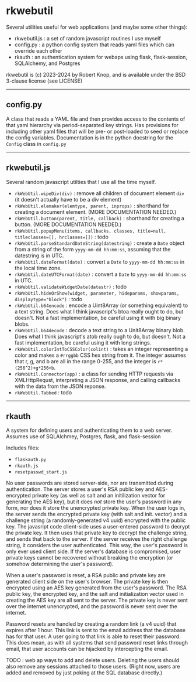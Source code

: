 # rkwebutil

Several utilities useful for web applications (and maybe some other things):

* rkwebutil.js : a set of random javascript routines I use myself
* config.py : a python config system that reads yaml files which can override each other
* rkauth : an authentication system for webaps using flask, flask-session, SQLAlchemy, and Postgres

rkwebutil is (c) 2023-2024 by Robert Knop, and is available under the BSD 3-clause license (see LICENSE)

---

## config.py

A class that reads a YAML file and then provides access to the contents of that yaml hierarchy via period-separated key strings.  Has provisions for including other yaml files that will be pre- or post-loaded to seed or replace the config variables.  Documentation is in the python docstring for the `Config` class in `config.py`

---

## rkwebutil.js

Several random javascript utilties that I use all the time myself.

* `rkWebUtil.wipeDiv(div)` : remove all children of document element `div` (it doesn't actually have to be a div element)
* `rkWebUtil.elemaker(elemtype, parent, inprops)` : shorthand for creating a document element.  (MORE DOCUMENTATION NEEDED.)
* `rkWebUtil.button(parent, title, callback)` : shorthand for creating a button.  (MORE DOCUMENTATION NEEDED.)
* `rkWebUtil.popupMenu(items, callbacks, classes, title=null, titleclasses=[], hrclasses=[])` : todo
* `rkWebUtil.parseStandardDateString(datestring)` : create a `Date` object from a string of the form `yyyy-mm-dd hh:mm:ss`, assuming that the datestring is in UTC.
* `rkWebUtil.dateFormat(date)` : convert a `Date` to `yyyy-mm-dd hh:mm:ss` in the local time zone.
* `rkWebUtil.dateUTCFormat(date)` : convert a `Date` to `yyyy-mm-dd hh:mm:ss` in UTC.
* `rkWebUtil.validateWidgetDate(datestr)` : todo
* `rkWebUtil.hideOrShow(widget, parameter, hideparams, showparams, displaytype="block")` : todo
* `rkWebUtil.b64encode` : encode a Uint8Array (or something equivalent) to a text string.  Does what I think javascript's btoa really ought to do, but doesn't.  Not a fast implementation, be careful using it with big binary blobs.
* `rkWebUtil.b64decode` : decode a text string to a Unit8Array binary blob.  Does what I think javascript's atob really ough to do, but doesn't.  Not a fast implementation, be careful using it with long strings.
* `rkWebUtil.colorIntToCSSColor(colint)` : takes an integer representing a color and makes a `#rrggbb` CSS hex string from it.  The integer assumes that r, g, and b are all in the range 0-255, and the integer is `r*(256^2)+g*256+b`.
* `rkWebUtil.Connector(app)` : a class for sending HTTP requests via XMLHttpRequst, interpreting a JSON response, and calling callbacks with the data from the JSON reponse.
* `rkWebUtil.Tabbed` : todo

---

## rkauth

A system for defining users and authenticating them to a web server.  Assumes use of SQLAlchmey, Postgres, flask, and flask-session

Includes files:

* `flaskauth.py`
* `rkauth.js`
* `resetpasswd_start.js`

No user passwords are stored server-side, nor are transmitted during authentication.  The server stores a user's RSA public key and AES-encrypted private key (as well as salt and an initilization vector for generating the AES key), but it does *not* store the user's password in any form, nor does it store the unencrypted private key.  When the user logs in, the server sends the encrypted private key (with salt and init. vector) and a challenge string (a randomly-generated v4 uuid) encrypted with the public key.  The javasript code client-side uses a user-entered password to decrypt the private key.  It then uses that private key to decrypt the challenge string, and sends that back to the server.  If the server receives the right challenge string, it considers the user authenticated.  This way, the user's password is only ever used client side.  If the server's database is compromised, user private keys cannot be recovered without breaking the encryption (or somehow determining the user's password).

When a user's password is reset, a RSA public and private key are generated client side on the user's browser.  The private key is then encrypted using an AES key generated from the user's password.  The RSA public key, the encrypted key, and the salt and initialization vector used in creating the AES key are all sent to the server.  The private key is never sent over the internet unencrypted, and the password is never sent over the internet.

Password resets are handled by creating a random link (a v4 uuid) that expires after 1 hour.  This link is sent to the email address that the database has for that user.  A user going to that link is able to reset their password.  This does mean, as with all systems that send password reset links through email, that user accounts can be hijacked by intercepting the email.

TODO : web ap ways to add and delete users.  Deleting the users should also remove any sessions attached to those users.  (Right now, users are added and removed by just poking at the SQL database directly.)